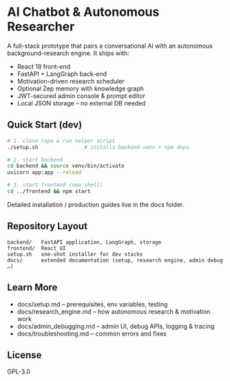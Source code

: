 # AI Chatbot & Autonomous Researcher

A full-stack prototype that pairs a conversational AI with an autonomous background-research engine. It ships with:

* React 19 front-end
* FastAPI + LangGraph back-end
* Motivation-driven research scheduler
* Optional Zep memory with knowledge graph
* JWT-secured admin console & prompt editor
* Local JSON storage – no external DB needed

## Quick Start (dev)

```bash
# 1. clone repo & run helper script
./setup.sh               # installs backend venv + npm deps

# 2. start backend
cd backend && source venv/bin/activate
uvicorn app:app --reload

# 3. start frontend (new shell)
cd ../frontend && npm start
```

Detailed installation / production guides live in the docs folder.

## Repository Layout

```
backend/   FastAPI application, LangGraph, storage
frontend/  React UI
setup.sh   one-shot installer for dev stacks
docs/      extended documentation (setup, research engine, admin debug …)
```

## Learn More

* docs/setup.md – prerequisites, env variables, testing
* docs/research_engine.md – how autonomous research & motivation work
* docs/admin_debugging.md – admin UI, debug APIs, logging & tracing
* docs/troubleshooting.md – common errors and fixes

## License

GPL-3.0 